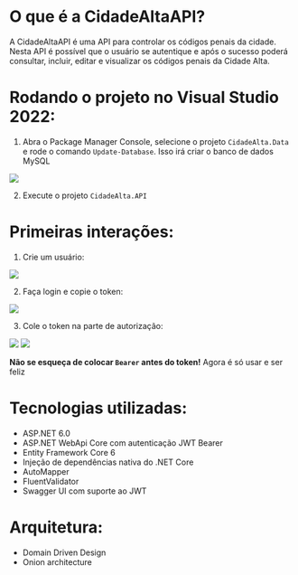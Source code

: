 # O que é a CidadeAltaAPI?
A CidadeAltaAPI é uma API para controlar os códigos penais da cidade. Nesta API é possível que o usuário se autentique e após o sucesso poderá consultar, incluir, editar e visualizar os códigos penais da Cidade Alta.

# Rodando o projeto no Visual Studio 2022:
1. Abra o Package Manager Console, selecione o projeto `CidadeAlta.Data` e rode o comando `Update-Database`. Isso irá criar o banco de dados MySQL  
<img src="https://i.imgur.com/DQL6Yun.png"/>

2. Execute o projeto `CidadeAlta.API`

# Primeiras interações:
1. Crie um usuário:
<img src="https://i.imgur.com/agRwggK.png"/>

2. Faça login e copie o token:
<img src="https://i.imgur.com/FVhHBJV.png"/>

3. Cole o token na parte de autorização:
<img src="https://i.imgur.com/2bDtduw.png"/>  
<img src="https://i.imgur.com/hGqv1UU.png"/>

**Não se esqueça de colocar `Bearer` antes do token!**
Agora é só usar e ser feliz

# Tecnologias utilizadas:
- ASP.NET 6.0
- ASP.NET WebApi Core com autenticação JWT Bearer
- Entity Framework Core 6
- Injeção de dependências nativa do .NET Core
- AutoMapper
- FluentValidator
- Swagger UI com suporte ao JWT

# Arquitetura:
 - Domain Driven Design
- Onion architecture
